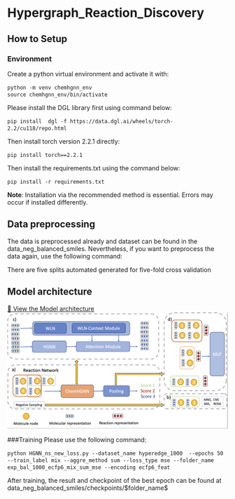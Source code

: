 # Hypergraph_Reaction_Discovery

## How to Setup
### Environment
Create a python virtual environment and activate it with:
```
python -m venv chemhgnn_env
source chemhgnn_env/bin/activate
```
Please install the DGL library first using command below:
```
pip install  dgl -f https://data.dgl.ai/wheels/torch-2.2/cu118/repo.html
```

Then install torch version 2.2.1 directly:
```
pip install torch==2.2.1
```
Then install the requirements.txt using the command below:
```
pip install -r requirements.txt
```
**Note**: Installation via the recommended method is essential. Errors may occur if installed differently.

## Data preprocessing
The data is preprocessed already and dataset can be found in the data\_neg\_balanced\_smiles. Nevertheless, if you want to preprocess the data again, use the following command:


There are five splits automated generated for five-fold cross validation

## Model architecture
[📄 View the Model architecture](pictures/pipeline_overview.pdf)
![Page 1](pictures/pipeline_overview.png)

###Training
Please use the following command:
```
python HGNN_ns_new_loss.py --dataset_name hyperedge_1000  --epochs 50 --train_label mix --aggre_method sum --loss_type mse --folder_name exp_bal_1000_ecfp6_mix_sum_mse --encoding ecfp6_feat
```

After training, the result and checkpoint of the best epoch can be found at data\_neg\_balanced\_smiles/checkpoints/\$folder\_name\$
